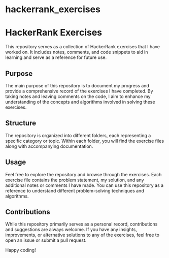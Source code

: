 # hackerrank_exercises
# HackerRank Exercises

This repository serves as a collection of HackerRank exercises that I have worked on. It includes notes, comments, and code snippets to aid in learning and serve as a reference for future use.

## Purpose

The main purpose of this repository is to document my progress and provide a comprehensive record of the exercises I have completed. By taking notes and leaving comments on the code, I aim to enhance my understanding of the concepts and algorithms involved in solving these exercises.

## Structure

The repository is organized into different folders, each representing a specific category or topic. Within each folder, you will find the exercise files along with accompanying documentation.

## Usage

Feel free to explore the repository and browse through the exercises. Each exercise file contains the problem statement, my solution, and any additional notes or comments I have made. You can use this repository as a reference to understand different problem-solving techniques and algorithms.

## Contributions

While this repository primarily serves as a personal record, contributions and suggestions are always welcome. If you have any insights, improvements, or alternative solutions to any of the exercises, feel free to open an issue or submit a pull request.

Happy coding!
